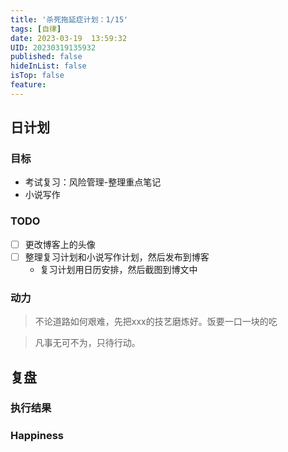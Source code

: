 ```yaml
---
title: '杀死拖延症计划：1/15'
tags: [自律]
date: 2023-03-19  13:59:32
UID: 20230319135932
published: false
hideInList: false
isTop: false
feature: 
---
```


## 日计划
### 目标
- 考试复习：风险管理-整理重点笔记
- 小说写作

### TODO
- [ ] 更改博客上的头像
- [ ] 整理复习计划和小说写作计划，然后发布到博客
	- 复习计划用日历安排，然后截图到博文中

### 动力
>不论道路如何艰难，先把xxx的技艺磨炼好。饭要一口一块的吃

> 凡事无可不为，只待行动。

## 复盘
### 执行结果



### Happiness